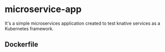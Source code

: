 # microservice-app
It's a simple microservices application created to test knative services as a Kubernetes framework.

## Dockerfile